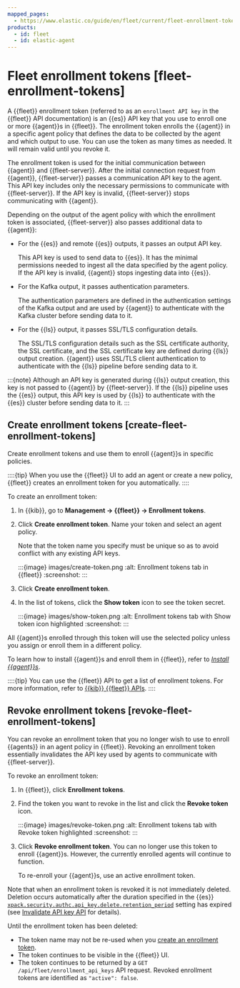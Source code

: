 ```yaml
---
mapped_pages:
  - https://www.elastic.co/guide/en/fleet/current/fleet-enrollment-tokens.html
products:
  - id: fleet
  - id: elastic-agent
---
```


# Fleet enrollment tokens [fleet-enrollment-tokens]

A {{fleet}} enrollment token (referred to as an `enrollment API key` in the {{fleet}} API documentation) is an {{es}} API key that you use to enroll one or more {{agent}}s in {{fleet}}. The enrollment token enrolls the {{agent}} in a specific agent policy that defines the data to be collected by the agent and which output to use. You can use the token as many times as needed. It will remain valid until you revoke it.

The enrollment token is used for the initial communication between {{agent}} and {{fleet-server}}. After the initial connection request from {{agent}}, {{fleet-server}} passes a communication API key to the agent. This API key includes only the necessary permissions to communicate with {{fleet-server}}. If the API key is invalid, {{fleet-server}} stops communicating with {{agent}}.

Depending on the output of the agent policy with which the enrollment token is associated, {{fleet-server}} also passes additional data to {{agent}}:
    
* For the {{es}} and remote {{es}} outputs, it passes an output API key.
    
    This API key is used to send data to {{es}}. It has the minimal permissions needed to ingest all the data specified by the agent policy. If the API key is invalid, {{agent}} stops ingesting data into {{es}}.

* For the Kafka output, it passes authentication parameters.

    The authentication parameters are defined in the authentication settings of the Kafka output and are used by {{agent}} to authenticate with the Kafka cluster before sending data to it.

* For the {{ls}} output, it passes SSL/TLS configuration details.

    The SSL/TLS configuration details such as the SSL certificate authority, the SSL certificate, and the SSL certificate key are defined during {{ls}} output creation. {{agent}} uses SSL/TLS client authentication to authenticate with the {{ls}} pipeline before sending data to it.

:::{note}
Although an API key is generated during {{ls}} output creation, this key is not passed to {{agent}} by {{fleet-server}}. If the {{ls}} pipeline uses the {{es}} output, this API key is used by {{ls}} to authenticate with the {{es}} cluster before sending data to it.
:::

## Create enrollment tokens [create-fleet-enrollment-tokens]

Create enrollment tokens and use them to enroll {{agent}}s in specific policies.

::::{tip}
When you use the {{fleet}} UI to add an agent or create a new policy, {{fleet}} creates an enrollment token for you automatically.
::::


To create an enrollment token:

1. In {{kib}}, go to **Management → {{fleet}} → Enrollment tokens**.
2. Click  **Create enrollment token**. Name your token and select an agent policy.

    Note that the token name you specify must be unique so as to avoid conflict with any existing API keys.

    :::{image} images/create-token.png
    :alt: Enrollment tokens tab in {{fleet}}
    :screenshot:
    :::

3. Click **Create enrollment token**.
4. In the list of tokens, click the **Show token** icon to see the token secret.

    :::{image} images/show-token.png
    :alt: Enrollment tokens tab with Show token icon highlighted
    :screenshot:
    :::


All {{agent}}s enrolled through this token will use the selected policy unless you assign or enroll them in a different policy.

To learn how to install {{agent}}s and enroll them in {{fleet}}, refer to [*Install {{agent}}s*](/reference/fleet/install-elastic-agents.md).

::::{tip}
You can use the {{fleet}} API to get a list of enrollment tokens. For more information, refer to [{{kib}} {{fleet}} APIs](/reference/fleet/fleet-api-docs.md).
::::



## Revoke enrollment tokens [revoke-fleet-enrollment-tokens]

You can revoke an enrollment token that you no longer wish to use to enroll {{agents}} in an agent policy in {{fleet}}. Revoking an enrollment token essentially invalidates the API key used by agents to communicate with {{fleet-server}}.

To revoke an enrollment token:

1. In {{fleet}}, click **Enrollment tokens**.
2. Find the token you want to revoke in the list and click the **Revoke token** icon.

    :::{image} images/revoke-token.png
    :alt: Enrollment tokens tab with Revoke token highlighted
    :screenshot:
    :::

3. Click **Revoke enrollment token**. You can no longer use this token to enroll {{agent}}s. However, the currently enrolled agents will continue to function.

    To re-enroll your {{agent}}s, use an active enrollment token.


Note that when an enrollment token is revoked it is not immediately deleted. Deletion occurs automatically after the duration specified in the {{es}} [`xpack.security.authc.api_key.delete.retention_period`](elasticsearch://reference/elasticsearch/configuration-reference/security-settings.md#api-key-service-settings-delete-retention-period) setting has expired (see [Invalidate API key API](https://www.elastic.co/docs/api/doc/elasticsearch/operation/operation-security-invalidate-api-key) for details).

Until the enrollment token has been deleted:

* The token name may not be re-used when you [create an enrollment token](#create-fleet-enrollment-tokens).
* The token continues to be visible in the {{fleet}} UI.
* The token continues to be returned by a `GET /api/fleet/enrollment_api_keys` API request. Revoked enrollment tokens are identified as `"active": false`.
